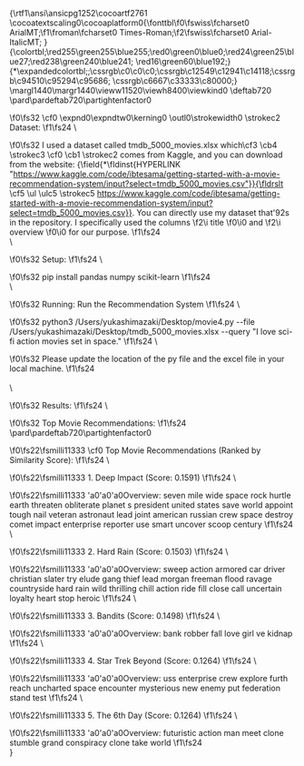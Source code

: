 {\rtf1\ansi\ansicpg1252\cocoartf2761
\cocoatextscaling0\cocoaplatform0{\fonttbl\f0\fswiss\fcharset0 ArialMT;\f1\froman\fcharset0 Times-Roman;\f2\fswiss\fcharset0 Arial-ItalicMT;
}
{\colortbl;\red255\green255\blue255;\red0\green0\blue0;\red24\green25\blue27;\red238\green240\blue241;
\red16\green60\blue192;}
{\*\expandedcolortbl;;\cssrgb\c0\c0\c0;\cssrgb\c12549\c12941\c14118;\cssrgb\c94510\c95294\c95686;
\cssrgb\c6667\c33333\c80000;}
\margl1440\margr1440\vieww11520\viewh8400\viewkind0
\deftab720
\pard\pardeftab720\partightenfactor0

\f0\fs32 \cf0 \expnd0\expndtw0\kerning0
\outl0\strokewidth0 \strokec2 Dataset:
\f1\fs24 \

\f0\fs32 I used a dataset called tmdb_5000_movies.xlsx which\cf3 \cb4 \strokec3  \cf0 \cb1 \strokec2 comes from Kaggle, and you can download from the website: {\field{\*\fldinst{HYPERLINK "https://www.kaggle.com/code/ibtesama/getting-started-with-a-movie-recommendation-system/input?select=tmdb_5000_movies.csv"}}{\fldrslt \cf5 \ul \ulc5 \strokec5 https://www.kaggle.com/code/ibtesama/getting-started-with-a-movie-recommendation-system/input?select=tmdb_5000_movies.csv}}. You can directly use my dataset that\'92s in the repository. I specifically used the columns 
\f2\i title
\f0\i0  and 
\f2\i overview 
\f0\i0 for our purpose.
\f1\fs24 \
\

\f0\fs32 Setup:
\f1\fs24 \

\f0\fs32 pip install pandas numpy scikit-learn
\f1\fs24 \
\

\f0\fs32 Running: Run the Recommendation System
\f1\fs24 \

\f0\fs32 python3 /Users/yukashimazaki/Desktop/movie4.py --file /Users/yukashimazaki/Desktop/tmdb_5000_movies.xlsx --query "I love sci-fi action movies set in space."
\f1\fs24 \

\f0\fs32 Please update the location of the py file and the excel file in your local machine.
\f1\fs24 \
\
\

\f0\fs32 Results:
\f1\fs24 \

\f0\fs32 Top Movie Recommendations:
\f1\fs24 \
\pard\pardeftab720\partightenfactor0

\f0\fs22\fsmilli11333 \cf0 Top Movie Recommendations (Ranked by Similarity Score):
\f1\fs24 \

\f0\fs22\fsmilli11333 1. Deep Impact (Score: 0.1591)
\f1\fs24 \

\f0\fs22\fsmilli11333 \'a0\'a0\'a0Overview: seven mile wide space rock hurtle earth threaten obliterate planet s president united states save world appoint tough nail veteran astronaut lead joint american russian crew space destroy comet impact enterprise reporter use smart uncover scoop century
\f1\fs24 \

\f0\fs22\fsmilli11333 2. Hard Rain (Score: 0.1503)
\f1\fs24 \

\f0\fs22\fsmilli11333 \'a0\'a0\'a0Overview: sweep action armored car driver christian slater try elude gang thief lead morgan freeman flood ravage countryside hard rain wild thrilling chill action ride fill close call uncertain loyalty heart stop heroic
\f1\fs24 \

\f0\fs22\fsmilli11333 3. Bandits (Score: 0.1498)
\f1\fs24 \

\f0\fs22\fsmilli11333 \'a0\'a0\'a0Overview: bank robber fall love girl ve kidnap
\f1\fs24 \

\f0\fs22\fsmilli11333 4. Star Trek Beyond (Score: 0.1264)
\f1\fs24 \

\f0\fs22\fsmilli11333 \'a0\'a0\'a0Overview: uss enterprise crew explore furth reach uncharted space encounter mysterious new enemy put federation stand test
\f1\fs24 \

\f0\fs22\fsmilli11333 5. The 6th Day (Score: 0.1264)
\f1\fs24 \

\f0\fs22\fsmilli11333 \'a0\'a0\'a0Overview: futuristic action man meet clone stumble grand conspiracy clone take world
\f1\fs24 \
}